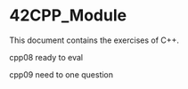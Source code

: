 # 42CPP_Module
This document contains the exercises of C++.


cpp08 ready to eval

cpp09 need to one question